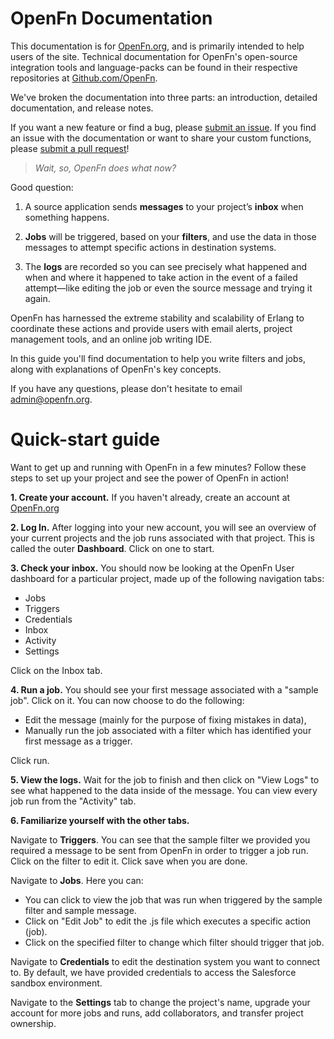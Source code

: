 # OpenFn Documentation
This documentation is for [OpenFn.org](https://www.openfn.org), and is primarily intended to help users of the site. Technical documentation for OpenFn's open-source integration tools and language-packs can be found in their respective repositories at [Github.com/OpenFn](https://github.com/openfn).

We've broken the documentation into three parts: an introduction, detailed documentation, and release notes.

If you want a new feature or find a bug, please [submit an issue](https://github.com/openfn/docs/issues). If you find an issue with the documentation or want to share your custom functions, please [submit a pull request](https://github.com/OpenFn/docs/compare)!

> *Wait, so, OpenFn does what now?*

Good question:

1. A source application sends **messages** to your project’s **inbox** when something happens.

2. **Jobs** will be triggered, based on your **filters**, and use the data in those messages to attempt specific actions in destination systems.

3. The **logs** are recorded so you can see precisely what happened and when and where it happened to take action in the event of a failed attempt—like editing the job or even the source message and trying it again.

OpenFn has harnessed the extreme  stability and scalability of Erlang to coordinate these actions and provide users with email alerts, project management tools, and an online job writing IDE.

In this guide you'll find documentation to help you write filters and jobs, along with explanations of OpenFn's key concepts.

If you have any questions, please don't hesitate to email [admin@openfn.org](mailto:admin@openfn.org).

# Quick-start guide
Want to get up and running with OpenFn in a few minutes? Follow these steps to set up your project and see the power of OpenFn in action!

**1. Create your account.** If you haven't already, create an account at [OpenFn.org](https://www.openfn.org/signup)

**2. Log In.** After logging into your new account, you will see an overview of your current projects and the job runs associated with that project. This is called the outer **Dashboard**. Click on one to start.

**3. Check your inbox.** You should now be looking at the OpenFn User dashboard for a particular project, made up of the following navigation tabs:

- Jobs
- Triggers
- Credentials
- Inbox
- Activity
- Settings

Click on the Inbox tab.

**4. Run a job.** You should see your first message associated with a "sample job". Click on it. You can now choose to do the following:

- Edit the message (mainly for the purpose of fixing mistakes in data),
- Manually run the job associated with a filter which has identified your first message as a trigger.

Click run.

**5. View the logs.** Wait for the job to finish and then click on "View Logs" to see what happened to the data inside of the message. You can view every job run from the "Activity" tab.

**6. Familiarize yourself with the other tabs.**

Navigate to **Triggers**. You can see that the sample filter we provided you required a message to be sent from OpenFn in order to trigger a job run. Click on the filter to edit it. Click save when you are done.

Navigate to **Jobs**. Here you can:

- You can click to view the job that was run when triggered by the sample filter and sample message.
- Click on "Edit Job" to edit the .js file which executes a specific action (job).
- Click on the specified filter to change which filter should trigger that job.

Navigate to **Credentials** to edit the destination system you want to connect to. By default, we have provided credentials to access the Salesforce sandbox environment.

Navigate to the **Settings** tab to change the project's name, upgrade your account for more jobs and runs, add collaborators, and transfer project ownership.
